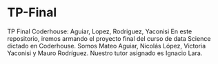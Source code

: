 # TP-Final
TP Final Coderhouse: Aguiar, Lopez, Rodriguez, Yaconisi
En este repositorio, iremos armando el proyecto final del curso de data Science dictado en Coderhouse.
Somos Mateo Aguiar, Nicolás López, Victoria Yaconisi y Mauro Rodríguez. Nuestro tutor asignado es Ignacio Lara.
